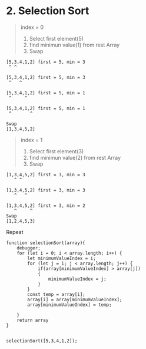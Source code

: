 # 2. Selection Sort


>index = 0
>1) Select first element(5) 
>2) find minimun value(1) from rest Array
>3) Swap
```
[5,3,4,1,2] first = 5, min = 3
 ^ ^

[5,3,4,1,2] first = 5, min = 3
 ^   ^

[5,3,4,1,2] first = 5, min = 1
 ^     ^

[5,3,4,1,2] first = 5, min = 1
 ^       ^

Swap
[1,3,4,5,2]
```

>index = 1
>1) Select first element(3) 
>2) find minimun value(2) from rest Array
>3) Swap

```
[1,3,4,5,2] first = 3, min = 3
   ^ ^

[1,3,4,5,2] first = 3, min = 3
   ^   ^

[1,3,4,5,2] first = 3, min = 2
   ^     ^
Swap
[1,2,4,5,3]
```

Repeat

```
function selectionSort(array){
    debugger;
    for (let i = 0; i < array.length; i++) {
        let minimumValueIndex = i;
        for (let j = i; j < array.length; j++) {
            if(array[minimumValueIndex] > array[j])
            {
                minimumValueIndex = j;
            }
        }
        const temp = array[i];
        array[i] = array[minimumValueIndex];
        array[minimumValueIndex] = temp;
       
    }
    return array
}


selectionSort([5,3,4,1,2]);
```
